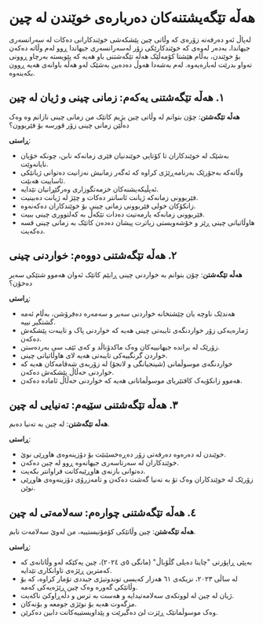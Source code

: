 

# هەڵە تێگەیشتنەکان دەربارەی خوێندن لە چین

لەپاڵ ئەو دەرفەتە زۆرەی کە وڵاتی چین پێشکەشی خوێندکارانی دەکات لە سەرانسەری جیهاندا، بەدەر لەوەی کە خوێندکارێکی زۆر لەسەرانسەری جیهاندا ڕوو لەم وڵاتە دەکەن بۆ خوێندن، بەڵام هێشتا کۆمەڵێک هەڵە تێگەشتنی باو هەیە کە پێویستە بەرچاو ڕوونی تەواو بدرێت لەبارەیەوە. لەم بەشەدا هەوڵ دەدەین بەشێک لەو هەڵە باوانەی هەیە ڕوون بکەینەوە.

## ١. هەڵە تێگەشتنی یەکەم: زمانی چینی و ژیان لە چین

**هەڵە تێگەشتن**: چۆن بتوانم لە وڵاتی چین بژیم کاتێک من زمانی چینی نازانم وە وەک دەڵێن زمانی چینی زۆر قورسە بۆ فێربوون؟

**ڕاستی**:
- بەشێک لە خوێندکاران تا کۆتایی خوێندنیان فێری زمانەکە نابن، چونکە خۆیان نایانەوێت.
- وڵاتەکە بەجۆرێک بەرنامەڕێژی کراوە کە ئەگەر زمانیش نەزانیت دەتوانی ژیانێکی ئاساییت هەبێت.
- ئەپڵیکەیشنەکان خزمەتگوزاری وەرگێڕانیان تێدایە.
- فێربوونی زمانەکە ژیانت ئاسانتر دەکات و چێژ لە ژیانت دەبینیت.
- زانکۆکان خولی فێربوونی زمانی چینی بۆ خوێندکاران دەکەنەوە.
- فێربوونی زمانەکە یارمەتیت دەدات تێکەڵ بە کەلتووری چینی ببیت.
- هاوڵاتیانی چینی ڕێز و خۆشەویستی زیاترت پیشان دەدەن کاتێک بە زمانی چینی قسە دەکەیت.

## ٢. هەڵە تێگەشتنی دووەم: خواردنی چینی

**هەڵە تێگەشتن**: چۆن بتوانم بە خواردنی چینی ڕابێم کاتێک ئەوان هەموو شتێکی سەیر دەخۆن؟

**ڕاستی**:
- هەندێک ناوچە یان چێشتخانە خواردنی سەیر و سەمەرە دەفرۆشن، بەڵام ئەمە گشتگیر نییە.
- ژمارەیەکی زۆر خواردنگەی تایبەتی چینی هەیە کە خواردنی پاک و تایبەت پێشکەش دەکەن.
- زۆرێک لە براندە جیهانییەکان وەک ماکدۆناڵد و کەی ئێف سی بەردەستن.
- خواردن گرنگییەکی تایبەتی هەیە لای هاوڵاتیانی چینی.
- خواردنگەی موسوڵمانی (شینجیانگی و لانجۆ) لە زۆربەی شەقامەکان هەیە کە خواردنی حەڵاڵ پێشکەش دەکەن.
- هەموو زانکۆیەک کافتێریای موسوڵمانانی هەیە کە خواردنی حەڵاڵ ئامادە دەکەن.

## ٣. هەڵە تێگەشتنی سێیەم: تەنیایی لە چین

**هەڵە تێگەشتن**: لە چین بە تەنیا دەبم.

**ڕاستی**:
- خوێندن لە دەرەوە دەرفەتی زۆر دەڕەخسێنێت بۆ دۆزینەوەی هاوڕێی نوێ.
- خوێندکاران لە سەرتاسەری جیهانەوە ڕوو لە چین دەکەن.
- دەتوانی بازنەی هاوڕێیەکانت فراوانتر بکەیت.
- زۆرێک لە خوێندکاران وەک تۆ بە تەنیا گەشت دەکەن و تامەزرۆی دۆزینەوەی هاوڕێی نوێن.

## ٤. هەڵە تێگەشتنی چوارەم: سەلامەتی لە چین

**هەڵە تێگەشتن**: چین وڵاتێکی کۆمۆنیستییە، من لەوێ سەلامەت نابم.

**ڕاستی**:
- بەپێی ڕاپۆرتی "چاینا دەیلی گڵۆباڵ" (مانگی ٥ی ٢٠٢٤)، چین یەکێکە لەو وڵاتانەی کە کەمترین ڕێژەی تاوانکاری تێدایە.
- لە ساڵی ٢٠٢٣، نزیکەی ٦١ هەزار کەیسی توندوتیژی جیددی تۆمار کراوە، کە بۆ وڵاتێکی گەورە وەک چین ڕێژەیەکی کەمە.
- ژیان لە چین لە لووتکەی سەلامەتیدایە و هەست بە ترس و دڵەڕاوکێ ناکەیت.
- مزگەوت هەیە بۆ نوێژی جومعە و بۆنەکان.
- وەک موسوڵمانێک ڕێزت لێ دەگیرێت و پێداویستییەکانت دابین دەکرێن.


